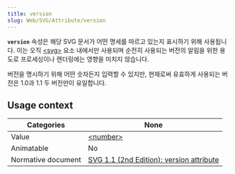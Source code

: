 ```yaml
---
title: version
slug: Web/SVG/Attribute/version
---
```

**`version`** 속성은 해당 SVG 문서가 어떤 명세를 따르고 있는지 표시하기 위해 사용됩니다. 이는 오직 [\<svg>](/ko/docs/Web/SVG/Element/svg) 요소 내에서만 사용되며 순전히 사용되는 버전의 알림을 위한 용도로 프로세싱이나 렌더링에는 영향을 미치지 않습니다.

버전을 명시하기 위해 어떤 숫자든지 입력할 수 있지만, 현재로써 유효하게 사용되는 버전은 1.0과 1.1 두 버전만이 유일합니다.

## Usage context

| Categories         | None                                                                                                          |
| ------------------ | ------------------------------------------------------------------------------------------------------------- |
| Value              | [\<number>](/en/SVG/Content_type#Number)            |
| Animatable         | No                                                                                                            |
| Normative document | [SVG 1.1 (2nd Edition): version attribute](http://www.w3.org/TR/SVG11/struct.html#SVGElementVersionAttribute) |
